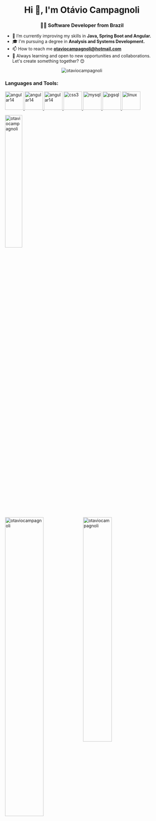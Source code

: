 <h1 align="center">Hi 👋, I'm Otávio Campagnoli</h1>
<h3 align="center">👨‍💻 Software Developer from Brazil</h3>

- 🔧 I’m currently improving my skills in **Java, Spring Boot and Angular.**
- 🎓 I'm pursuing a degree in **Analysis and Systems Development.**
- 📫 How to reach me **otaviocampagnoli@hotmail.com**
- 🌱 Always learning and open to new opportunities and collaborations. Let's create something together? 😊

<p align="center"> <img src="https://komarev.com/ghpvc/?username=otaviocampagnoli&label=Profile%20views&color=0e75b6&style=flat" alt="otaviocampagnoli" /></p>

<div>
<h3 align="left">Languages and Tools: </h3>
<p align="left">
  <a href="https://dev.java/" target="_blank" rel="noreferrer">
    <img src="https://cdn.jsdelivr.net/gh/devicons/devicon@latest/icons/java/java-original.svg"
        alt="angular14" width="60" height="60"/>
  </a>
  
  <a href="https://spring.io/projects/spring-boot" target="_blank">
      <img src="https://cdn.jsdelivr.net/gh/devicons/devicon@latest/icons/spring/spring-original.svg"
      alt="angular14" width="60" height="60"/>
  </a>
  
   <a href="https://v14.angular.io/docs" target="_blank" rel="noreferrer">
      <img src="https://cdn.jsdelivr.net/gh/devicons/devicon@latest/icons/angular/angular-original.svg"
      alt="angular14" width="60" height="60"/>
  </a>
  
   <a href="https://www.typescriptlang.org/" target="_blank" rel="noreferrer">
      <img src="https://cdn.jsdelivr.net/gh/devicons/devicon@latest/icons/typescript/typescript-original.svg"
      alt="css3" width="60" height="60"/>
  </a>
  
  
  <a href="https://www.mysql.com/" target="_blank" rel="noreferrer">
      <img src="https://cdn.jsdelivr.net/gh/devicons/devicon@latest/icons/mysql/mysql-plain-wordmark.svg"
      alt="mysql" width="60" height="60"/>
  </a>
  
  
  <a href="https://www.postgresql.org/" target="_blank" rel="noreferrer">
      <img src="https://cdn.jsdelivr.net/gh/devicons/devicon@latest/icons/postgresql/postgresql-original-wordmark.svg"
      alt="pgsql" width="60" height="60" />
  </a>
  
  <a href="https://www.linux.org/" target="_blank" rel="noreferrer">
      <img src="https://cdn.jsdelivr.net/gh/devicons/devicon@latest/icons/linux/linux-original.svg"
      alt="linux" width="60" height="60"/>
  </a>
</p>
</div>

<p>
  <img src="https://github-readme-stats.vercel.app/api/top-langs?username=otaviocampagnoli&show_icons=true&locale=en&layout=compact" alt="otaviocampagnoli" width="33.3%" />
</p>

<p>
  <img src="https://github-readme-stats.vercel.app/api?username=otaviocampagnoli&show_icons=true&locale=en" alt="otaviocampagnoli" width="50%" style="display: inline-block; vertical-align: top;" />
  <img src="https://github-readme-streak-stats.herokuapp.com/?user=otaviocampagnoli&" alt="otaviocampagnoli" width="43.3%" style="display: inline-block; vertical-align: top;" />
</p>
